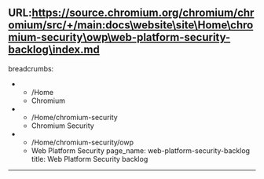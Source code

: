 URL:https://source.chromium.org/chromium/chromium/src/+/main:docs\website\site\Home\chromium-security\owp\web-platform-security-backlog\index.md
---
breadcrumbs:
- - /Home
  - Chromium
- - /Home/chromium-security
  - Chromium Security
- - /Home/chromium-security/owp
  - Web Platform Security
page_name: web-platform-security-backlog
title: Web Platform Security backlog
---
